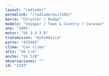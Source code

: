 ```yaml
---
layout: "radiador"
permalink: "/radiadores/2103/"
marca: "Chrysler / Dodge"
modelo: "Voyager / Town & Country / Caravan"
ano: "2005"
motor: "V6 3.3 3.8"
transmision: "Automática"
parte: "433993"
clima: "Con clima"
alto: "30 1/4"
ancho: "16 1/8"
observaciones: ""
id: "2103"
---
```


